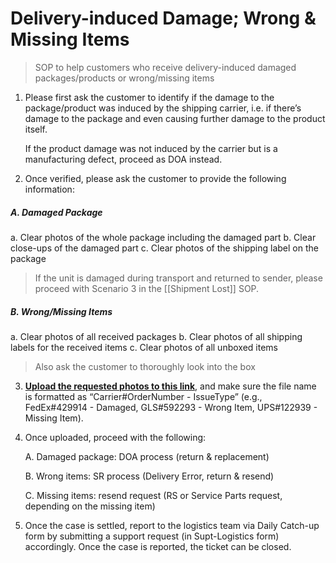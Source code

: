 # Delivery-induced Damage; Wrong & Missing Items
> SOP to help customers who receive delivery-induced damaged packages/products or wrong/missing items


1. Please first ask the customer to identify if the damage to the package/product was induced by the shipping carrier, i.e. if there’s damage to the package and even causing further damage to the product itself. 
   
   If the product damage was not induced by the carrier but is a manufacturing defect, proceed as DOA instead.
   
2. Once verified, please ask the customer to provide the following information:
   
##### A. Damaged Package

a. Clear photos of the whole package including the damaged part
b. Clear close-ups of the damaged part
c. Clear photos of the shipping label on the package

> If the unit is damaged during transport and returned to sender, please proceed with Scenario 3 in the [[Shipment Lost]] SOP.	

##### B. Wrong/Missing Items
a. Clear photos of all received packages
b. Clear photos of all shipping labels for the received items
c. Clear photos of all unboxed items

> Also ask the customer to thoroughly look into the box

3. **[Upload the requested photos to this link](https://drive.google.com/drive/folders/19T-1sa_fnAY8LXlOu6sbkeM4w7_m_sdF?usp=sharing)**, and make sure the file name is formatted as “Carrier#OrderNumber - IssueType” (e.g., FedEx#429914 - Damaged, GLS#592293 - Wrong Item, UPS#122939 - Missing Item).
   
4. Once uploaded, proceed with the following:

	A. Damaged package: DOA process (return & replacement)
	
	B. Wrong items: SR process (Delivery Error, return & resend)
	
	C. Missing items: resend request (RS or Service Parts request, depending on the missing item)

5. Once the case is settled, report to the logistics team via Daily Catch-up form by submitting a support request (in Supt-Logistics form) accordingly. Once the case is reported, the ticket can be closed.